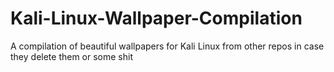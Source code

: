 # Kali-Linux-Wallpaper-Compilation
A compilation of beautiful wallpapers for Kali Linux from other repos in case they delete them or some shit
